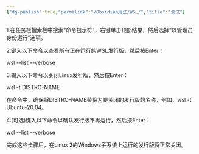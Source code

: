 ```yaml
---
{"dg-publish":true,"permalink":"/Obsidian用法/WSL/","title":"测试"}
---
```


1.在任务栏搜索栏中搜索“命令提示符”，右键单击顶部结果，然后选择“以管理员身份运行”选项。

2.键入以下命令以查看所有正在运行的WSL发行版，然后按Enter：

wsl --list --verbose

3.输入以下命令以关闭Linux发行版，然后按Enter：

wsl -t DISTRO-NAME

在命令中，确保将DISTRO-NAME替换为要关闭的发行版的名称，例如，wsl -t Ubuntu-20.04。

4.(可选)键入以下命令以确认发行版不再运行，然后按Enter：

wsl --list --verbose

完成这些步骤后，在Linux 2的Windows子系统上运行的发行版将正常关闭。